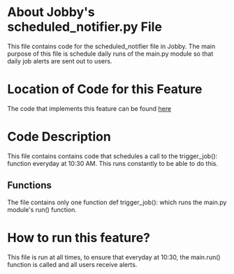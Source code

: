 # About Jobby's scheduled_notifier.py File
This file contains code for the scheduled_notifier file in Jobby. The main purpose of this file is schedule daily runs of the main.py module so that daily job alerts are sent out to users.

# Location of Code for this Feature
The code that implements this feature can be found [here](https://github.com/sak007/Jobby/blob/main/code/Scraper/scheduled_notifier.py)

# Code Description

This file contains contains code that schedules a call to the trigger_job(): function everyday at 10:30 AM. This runs constantly to be able to do this.

## Functions

The file contains only one function 
def trigger_job():
which runs the main.py module's run() function.

# How to run this feature?
This file is run at all times, to ensure that everyday at 10:30, the main.run() function is called and all users receive alerts.